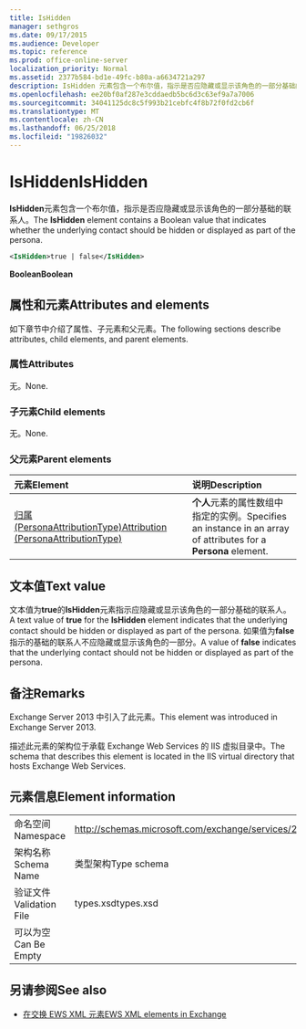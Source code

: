 ```yaml
---
title: IsHidden
manager: sethgros
ms.date: 09/17/2015
ms.audience: Developer
ms.topic: reference
ms.prod: office-online-server
localization_priority: Normal
ms.assetid: 2377b584-bd1e-49fc-b80a-a6634721a297
description: IsHidden 元素包含一个布尔值，指示是否应隐藏或显示该角色的一部分基础的联系人。
ms.openlocfilehash: ee20bf0af287e3cddaedb5bc6d3c63ef9a7a7006
ms.sourcegitcommit: 34041125dc8c5f993b21cebfc4f8b72f0fd2cb6f
ms.translationtype: MT
ms.contentlocale: zh-CN
ms.lasthandoff: 06/25/2018
ms.locfileid: "19826032"
---
```

# <a name="ishidden"></a><span data-ttu-id="95232-103">IsHidden</span><span class="sxs-lookup"><span data-stu-id="95232-103">IsHidden</span></span>

<span data-ttu-id="95232-104">**IsHidden**元素包含一个布尔值，指示是否应隐藏或显示该角色的一部分基础的联系人。</span><span class="sxs-lookup"><span data-stu-id="95232-104">The **IsHidden** element contains a Boolean value that indicates whether the underlying contact should be hidden or displayed as part of the persona.</span></span> 
  
```XML
<IsHidden>true | false</IsHidden>
```

 <span data-ttu-id="95232-105">**Boolean**</span><span class="sxs-lookup"><span data-stu-id="95232-105">**Boolean**</span></span>
## <a name="attributes-and-elements"></a><span data-ttu-id="95232-106">属性和元素</span><span class="sxs-lookup"><span data-stu-id="95232-106">Attributes and elements</span></span>

<span data-ttu-id="95232-107">如下章节中介绍了属性、子元素和父元素。</span><span class="sxs-lookup"><span data-stu-id="95232-107">The following sections describe attributes, child elements, and parent elements.</span></span>
  
### <a name="attributes"></a><span data-ttu-id="95232-108">属性</span><span class="sxs-lookup"><span data-stu-id="95232-108">Attributes</span></span>

<span data-ttu-id="95232-109">无。</span><span class="sxs-lookup"><span data-stu-id="95232-109">None.</span></span>
  
### <a name="child-elements"></a><span data-ttu-id="95232-110">子元素</span><span class="sxs-lookup"><span data-stu-id="95232-110">Child elements</span></span>

<span data-ttu-id="95232-111">无。</span><span class="sxs-lookup"><span data-stu-id="95232-111">None.</span></span>
  
### <a name="parent-elements"></a><span data-ttu-id="95232-112">父元素</span><span class="sxs-lookup"><span data-stu-id="95232-112">Parent elements</span></span>

|<span data-ttu-id="95232-113">**元素**</span><span class="sxs-lookup"><span data-stu-id="95232-113">**Element**</span></span>|<span data-ttu-id="95232-114">**说明**</span><span class="sxs-lookup"><span data-stu-id="95232-114">**Description**</span></span>|
|:-----|:-----|
|[<span data-ttu-id="95232-115">归属 (PersonaAttributionType)</span><span class="sxs-lookup"><span data-stu-id="95232-115">Attribution (PersonaAttributionType)</span></span>](attribution-personaattributiontype.md) <br/> |<span data-ttu-id="95232-116">**个人**元素的属性数组中指定的实例。</span><span class="sxs-lookup"><span data-stu-id="95232-116">Specifies an instance in an array of attributes for a **Persona** element.</span></span>  <br/> |
   
## <a name="text-value"></a><span data-ttu-id="95232-117">文本值</span><span class="sxs-lookup"><span data-stu-id="95232-117">Text value</span></span>

<span data-ttu-id="95232-118">文本值为**true**的**IsHidden**元素指示应隐藏或显示该角色的一部分基础的联系人。</span><span class="sxs-lookup"><span data-stu-id="95232-118">A text value of **true** for the **IsHidden** element indicates that the underlying contact should be hidden or displayed as part of the persona.</span></span> <span data-ttu-id="95232-119">如果值为**false**指示的基础的联系人不应隐藏或显示该角色的一部分。</span><span class="sxs-lookup"><span data-stu-id="95232-119">A value of **false** indicates that the underlying contact should not be hidden or displayed as part of the persona.</span></span> 
  
## <a name="remarks"></a><span data-ttu-id="95232-120">备注</span><span class="sxs-lookup"><span data-stu-id="95232-120">Remarks</span></span>

<span data-ttu-id="95232-121">Exchange Server 2013 中引入了此元素。</span><span class="sxs-lookup"><span data-stu-id="95232-121">This element was introduced in Exchange Server 2013.</span></span>
  
<span data-ttu-id="95232-122">描述此元素的架构位于承载 Exchange Web Services 的 IIS 虚拟目录中。</span><span class="sxs-lookup"><span data-stu-id="95232-122">The schema that describes this element is located in the IIS virtual directory that hosts Exchange Web Services.</span></span>
  
## <a name="element-information"></a><span data-ttu-id="95232-123">元素信息</span><span class="sxs-lookup"><span data-stu-id="95232-123">Element information</span></span>

|||
|:-----|:-----|
|<span data-ttu-id="95232-124">命名空间</span><span class="sxs-lookup"><span data-stu-id="95232-124">Namespace</span></span>  <br/> |http://schemas.microsoft.com/exchange/services/2006/types  <br/> |
|<span data-ttu-id="95232-125">架构名称</span><span class="sxs-lookup"><span data-stu-id="95232-125">Schema Name</span></span>  <br/> |<span data-ttu-id="95232-126">类型架构</span><span class="sxs-lookup"><span data-stu-id="95232-126">Type schema</span></span>  <br/> |
|<span data-ttu-id="95232-127">验证文件</span><span class="sxs-lookup"><span data-stu-id="95232-127">Validation File</span></span>  <br/> |<span data-ttu-id="95232-128">types.xsd</span><span class="sxs-lookup"><span data-stu-id="95232-128">types.xsd</span></span>  <br/> |
|<span data-ttu-id="95232-129">可以为空</span><span class="sxs-lookup"><span data-stu-id="95232-129">Can Be Empty</span></span>  <br/> ||
   
## <a name="see-also"></a><span data-ttu-id="95232-130">另请参阅</span><span class="sxs-lookup"><span data-stu-id="95232-130">See also</span></span>



- [<span data-ttu-id="95232-131">在交换 EWS XML 元素</span><span class="sxs-lookup"><span data-stu-id="95232-131">EWS XML elements in Exchange</span></span>](ews-xml-elements-in-exchange.md)

